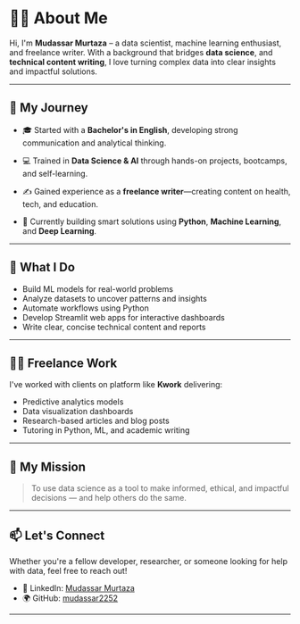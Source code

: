 # 👨‍💼 About Me

Hi, I'm **Mudassar Murtaza** – a data scientist, machine learning enthusiast, and freelance writer. With a background that bridges  **data science**, and **technical content writing**, I love turning complex data into clear insights and impactful solutions.

---

## 🧭 My Journey

- 🎓 Started with a **Bachelor's in English**, developing strong communication and analytical thinking.

- 💻 Trained in **Data Science & AI** through hands-on projects, bootcamps, and self-learning.
- ✍️ Gained experience as a **freelance writer**—creating content on health, tech, and education.
- 🤖 Currently building smart solutions using **Python**, **Machine Learning**, and **Deep Learning**.

---

## 🧠 What I Do

- Build ML models for real-world problems
- Analyze datasets to uncover patterns and insights
- Automate workflows using Python
- Develop Streamlit web apps for interactive dashboards
- Write clear, concise technical content and reports

---

## 🧑‍💼 Freelance Work

I've worked with clients on platform like  **Kwork** delivering:

- Predictive analytics models  
- Data visualization dashboards  
- Research-based articles and blog posts  
- Tutoring in Python, ML, and academic writing

---

## 🚀 My Mission

> To use data science as a tool to make informed, ethical, and impactful decisions — and help others do the same.

---

## 📫 Let's Connect

Whether you're a fellow developer, researcher, or someone looking for help with data, feel free to reach out!


- 💼 LinkedIn: [Mudassar Murtaza](https://www.linkedin.com/in/mudassar-murtaza-997272201/)  
- 🌍 GitHub: [mudassar2252](https://github.com/mudassar2252)

---
